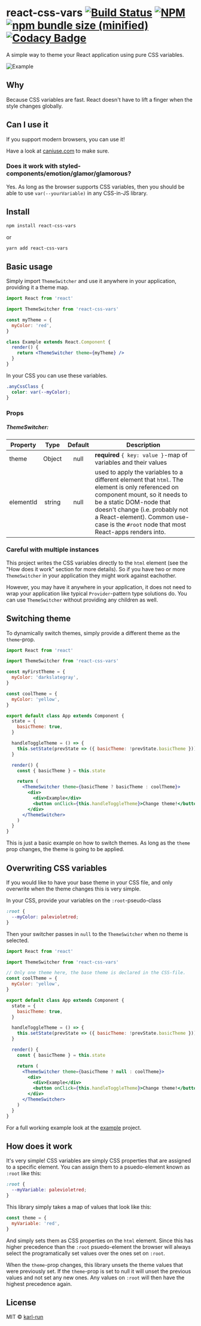 # react-css-vars [![Build Status](https://travis-ci.org/karl-run/react-css-vars.svg?branch=master)](https://travis-ci.org/karl-run/react-css-vars) [![NPM](https://img.shields.io/npm/v/react-css-vars.svg)](https://www.npmjs.com/package/react-css-vars) [![npm bundle size (minified)](https://img.shields.io/bundlephobia/minzip/react-css-vars.svg)](https://github.com/karl-run/react-css-vars) [![Codacy Badge](https://api.codacy.com/project/badge/Grade/0d92c8e7e3534752ba599f6c62d4bdc8)](https://www.codacy.com/app/karloveraa/react-css-vars?utm_source=github.com&utm_medium=referral&utm_content=karl-run/react-css-vars&utm_campaign=Badge_Grade)

A simple way to theme your React application using pure CSS variables.

![Example](./example.gif)

## Why

Because CSS variables are fast. React doesn't have to lift a finger when the style changes globally.

## Can I use it

If you support modern browsers, you can use it!

Have a look at [caniuse.com](https://caniuse.com/#feat=css-variables) to make sure.

### Does it work with styled-components/emotion/glamor/glamorous?

Yes. As long as the browser supports CSS variables, then you should be able to use `var(--yourVariable)` in any CSS-in-JS library.

## Install

```bash
npm install react-css-vars
```

or

```bash
yarn add react-css-vars
```

## Basic usage

Simply import `ThemeSwitcher` and use it anywhere in your application, providing it a theme map.

```jsx
import React from 'react'

import ThemeSwitcher from 'react-css-vars'

const myTheme = {
  myColor: 'red',
}

class Example extends React.Component {
  render() {
    return <ThemeSwitcher theme={myTheme} />
  }
}
```

In your CSS you can use these variables.

```css
.anyCssClass {
  color: var(--myColor);
}
```

### Props 

##### ThemeSwitcher:
| Property      | Type          | Default             | Description |
| ------------- |:-------------:|:------------:       | ----------- |
| theme         | Object        | null                | **required** `{ key: value }`-map of variables and their values
| elementId     | string        | null                | used to apply the variables to a different element that `html`. The element is only referenced on component mount, so it needs to be a static DOM-node that doesn't change (i.e. probably not a React-element). Common use-case is the `#root` node that most React-apps renders into.

### Careful with multiple instances

This project writes the CSS variables directly to the `html` element (see the "How does it work" section for more details). So if you have two or more `ThemeSwitcher` in your application they might work against eachother.

However, you may have it anywhere in your application, it does not need to wrap your application like typical `Provider`-pattern type solutions do. You can use `ThemeSwitcher` without providing any children as well.

## Switching theme

To dynamically switch themes, simply provide a different theme as the `theme`-prop.

```jsx
import React from 'react'

import ThemeSwitcher from 'react-css-vars'

const myFirstTheme = {
  myColor: 'darkslategray',
}

const coolTheme = {
  myColor: 'yellow',
}

export default class App extends Component {
  state = {
    basicTheme: true,
  }

  handleToggleTheme = () => {
    this.setState(prevState => ({ basicTheme: !prevState.basicTheme }))
  }

  render() {
    const { basicTheme } = this.state

    return (
      <ThemeSwitcher theme={basicTheme ? basicTheme : coolTheme}>
        <div>
          <div>Example</div>
          <button onClick={this.handleToggleTheme}>Change theme!</button>
        </div>
      </ThemeSwitcher>
    )
  }
}
```

This is just a basic example on how to switch themes. As long as the `theme` prop changes, the theme is going to be applied.

## Overwriting CSS variables

If you would like to have your base theme in your CSS file, and only overwrite when the theme changes this is very simple.

In your CSS, provide your variables on the `:root`-pseudo-class

```css
:root {
  --myColor: palevioletred;
}
```

Then your switcher passes in `null` to the `ThemeSwitcher` when no theme is selected.

```jsx
import React from 'react'

import ThemeSwitcher from 'react-css-vars'

// Only one theme here, the base theme is declared in the CSS-file.
const coolTheme = {
  myColor: 'yellow',
}

export default class App extends Component {
  state = {
    basicTheme: true,
  }

  handleToggleTheme = () => {
    this.setState(prevState => ({ basicTheme: !prevState.basicTheme }))
  }

  render() {
    const { basicTheme } = this.state

    return (
      <ThemeSwitcher theme={basicTheme ? null : coolTheme}>
        <div>
          <div>Example</div>
          <button onClick={this.handleToggleTheme}>Change theme!</button>
        </div>
      </ThemeSwitcher>
    )
  }
}
```

For a full working example look at the [example](https://github.com/karl-run/react-css-vars/tree/master/example) project.

## How does it work

It's very simple! CSS variables are simply CSS properties that are assigned to a specific element. You can assign them to a psuedo-element known as `:root` like this:

```css
:root {
  --myVariable: palevioletred;
}
```

This library simply takes a map of values that look like this:

```js
const theme = {
  myVariable: 'red',
}
```

And simply sets them as CSS properties on the `html` element. Since this has higher precedence than the `:root` psuedo-element the browser will always select the programatically set values over the ones set on `:root`.

When the `theme`-prop changes, this library unsets the theme values that were previously set. If the `theme`-prop is set to null it will unset the previous values and not set any new ones. Any values on `:root` will then have the highest precedence again.

## License

MIT © [karl-run](https://github.com/karl-run)
